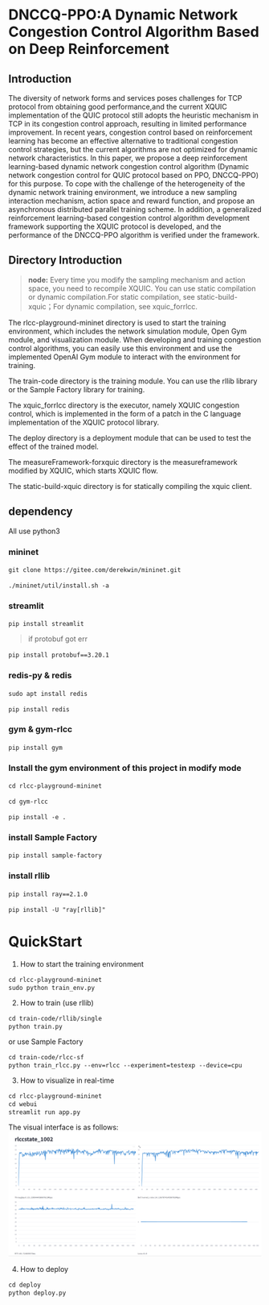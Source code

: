# DNCCQ-PPO:A Dynamic Network Congestion Control Algorithm Based on Deep Reinforcement
## Introduction 

The diversity of network forms and services poses challenges for TCP protocol from obtaining good performance,and the current XQUIC implementation of the QUIC protocol still adopts the heuristic mechanism in TCP in its congestion control approach, resulting in limited performance improvement. In recent years, congestion control based on reinforcement learning has become an effective alternative to traditional congestion control strategies, but the current algorithms are not optimized for dynamic network characteristics. In this paper, we propose a deep reinforcement learning-based dynamic network congestion control algorithm (Dynamic network congestion control for QUIC protocol based on PPO, DNCCQ-PPO) for this purpose. To cope with the challenge of the heterogeneity of the dynamic network training environment, we introduce a new sampling interaction mechanism, action space and reward function, and propose an asynchronous distributed parallel training scheme. In addition, a generalized reinforcement learning-based congestion control algorithm development framework supporting the XQUIC protocol is developed, and the performance of the DNCCQ-PPO algorithm is verified under the framework.

## Directory Introduction

> **node:** Every time you modify the sampling mechanism and action space, you need to recompile XQUIC. You can use static compilation or dynamic compilation.For static compilation, see static-build-xquic；For dynamic compilation, see xquic_forrlcc.

The rlcc-playground-mininet directory is used to start the training environment, which includes the network simulation module, Open Gym module, and visualization module. When developing and training congestion control algorithms, you can easily use this environment and use the implemented OpenAI Gym module to interact with the environment for training.

The train-code directory is the training module. You can use the rllib library or the Sample Factory library for training.

The xquic_forrlcc directory is the executor, namely XQUIC congestion control, which is implemented in the form of a patch in the C language implementation of the XQUIC protocol library.

The deploy directory  is a deployment module that can be used to test the effect of the trained model.

The measureFramework-forxquic directory is the measureframework modified by XQUIC, which starts  XQUIC flow.

The static-build-xquic directory is for statically compiling the xquic client.

## dependency

All use python3

### mininet

`git clone https://gitee.com/derekwin/mininet.git`

`./mininet/util/install.sh -a`

### streamlit

`pip install streamlit`

> if protobuf got err

`pip install protobuf==3.20.1`

### redis-py & redis

`sudo apt install redis`

`pip install redis`

### gym & gym-rlcc

`pip install gym`

### Install the gym environment of this project in modify mode

`cd rlcc-playground-mininet`

`cd gym-rlcc`

`pip install -e .`

### install Sample Factory 

`pip install sample-factory`

### install rllib

`pip install ray==2.1.0`

`pip install -U "ray[rllib]"`

# QuickStart

1. How to start the training environment

```
cd rlcc-playground-mininet
sudo python train_env.py
```

2. How to train
   (use rllib)
```
cd train-code/rllib/single
python train.py
```

   or use Sample Factory

```
cd train-code/rlcc-sf
python train_rlcc.py --env=rlcc --experiment=testexp --device=cpu
```

3. How to visualize in real-time

```
cd rlcc-playground-mininet
cd webui
streamlit run app.py
```
The visual interface is as follows:
![image](https://github.com/NetExperimentEasy/DNCCQ-PPO/blob/main/web.png)

4. How to deploy

```
cd deploy 
python deploy.py
```

